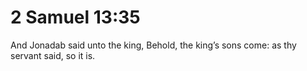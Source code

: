 # 2 Samuel 13:35

And Jonadab said unto the king, Behold, the king’s sons come: as thy servant said, so it is.